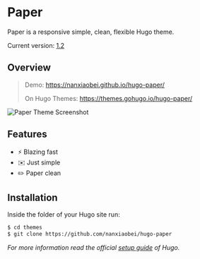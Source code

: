 Paper
========

Paper is a responsive simple, clean, flexible Hugo theme.

Current version: [1.2](https://github.com/nanxiaobei/hugo-paper/releases)

## Overview

> Demo: https://nanxiaobei.github.io/hugo-paper/
>
> On Hugo Themes: https://themes.gohugo.io/hugo-paper/

![Paper Theme Screenshot](https://raw.githubusercontent.com/nanxiaobei/hugo-paper/master/images/screenshot.png)


## Features

* ⚡️ Blazing fast
* ✉️ Just simple
* ✏️ Paper clean


## Installation

Inside the folder of your Hugo site run:

```bash
$ cd themes
$ git clone https://github.com/nanxiaobei/hugo-paper
```

*For more information read the official [setup guide](https://gohugo.io/overview/installing/) of Hugo.*
